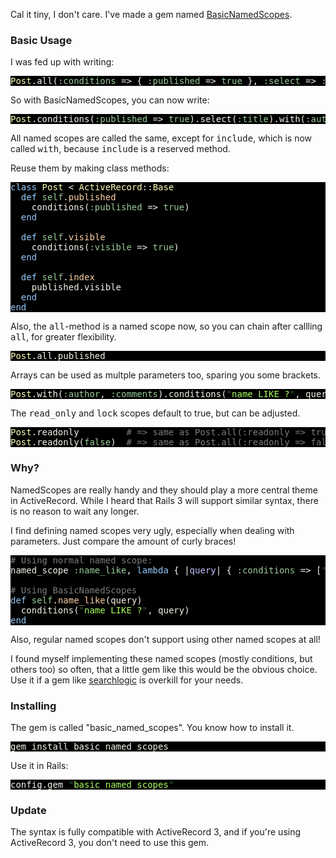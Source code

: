 Cal it tiny, I don't care. I've made a gem named <a href="http://github.com/iain/basic_named_scopes">BasicNamedScopes</a>.

<h3>Basic Usage</h3>

I was fed up with writing:

<pre style="background: #000000; color: #f6f3e8; font-family: Monaco, monospace" class="ir_black"><font color="#ffffb6">Post</font>.all(<font color="#99cc99">:conditions</font>&nbsp;=&gt; { <font color="#99cc99">:published</font>&nbsp;=&gt; <font color="#99cc99">true</font>&nbsp;}, <font color="#99cc99">:select</font>&nbsp;=&gt; <font color="#99cc99">:title</font>, <font color="#99cc99">:include</font>&nbsp;=&gt; <font color="#99cc99">:author</font>)</pre>

So with BasicNamedScopes, you can now write:

<pre style="background: #000000; color: #f6f3e8; font-family: Monaco, monospace" class="ir_black"><font color="#ffffb6">Post</font>.conditions(<font color="#99cc99">:published</font>&nbsp;=&gt; <font color="#99cc99">true</font>).select(<font color="#99cc99">:title</font>).with(<font color="#99cc99">:author</font>)</pre>

All named scopes are called the same, except for <tt>include</tt>, which is now called <tt>with</tt>, because <tt>include</tt> is a reserved method.

Reuse them by making class methods:

<pre style="background: #000000; color: #f6f3e8; font-family: Monaco, monospace" class="ir_black"><font color="#96cbfe">class</font>&nbsp;<font color="#ffffb6">Post</font>&nbsp;&lt; <font color="#ffffb6">ActiveRecord</font>::<font color="#ffffb6">Base</font>
&nbsp;&nbsp;<font color="#96cbfe">def</font>&nbsp;<font color="#99cc99">self</font>.<font color="#ffd2a7">published</font>
&nbsp;&nbsp;  conditions(<font color="#99cc99">:published</font>&nbsp;=&gt; <font color="#99cc99">true</font>)
&nbsp;&nbsp;<font color="#96cbfe">end</font>

&nbsp;&nbsp;<font color="#96cbfe">def</font>&nbsp;<font color="#99cc99">self</font>.<font color="#ffd2a7">visible</font>
&nbsp;&nbsp;&nbsp;&nbsp;conditions(<font color="#99cc99">:visible</font>&nbsp;=&gt; <font color="#99cc99">true</font>)
&nbsp;&nbsp;<font color="#96cbfe">end</font>

&nbsp;&nbsp;<font color="#96cbfe">def</font>&nbsp;<font color="#99cc99">self</font>.<font color="#ffd2a7">index</font>
&nbsp;&nbsp;&nbsp;&nbsp;published.visible
&nbsp;&nbsp;<font color="#96cbfe">end</font>
<font color="#96cbfe">end</font></pre>

Also, the <tt>all</tt>-method is a named scope now, so you can chain after callling <tt>all</tt>, for greater flexibility.

<pre style="background: #000000; color: #f6f3e8; font-family: Monaco, monospace" class="ir_black"><font color="#ffffb6">Post</font>.all.published</pre>

Arrays can be used as multple parameters too, sparing you some brackets.

<pre style="background: #000000; color: #f6f3e8; font-family: Monaco, monospace" class="ir_black"><font color="#ffffb6">Post</font>.with(<font color="#99cc99">:author</font>, <font color="#99cc99">:comments</font>).conditions(<font color="#336633">&quot;</font><font color="#a8ff60">name LIKE ?</font><font color="#336633">&quot;</font>, query)</pre>

The <tt>read_only</tt> and <tt>lock</tt> scopes default to true, but can be adjusted.

<pre style="background: #000000; color: #f6f3e8; font-family: Monaco, monospace" class="ir_black"><font color="#ffffb6">Post</font>.readonly&nbsp;&nbsp;&nbsp;&nbsp;&nbsp;&nbsp;&nbsp;&nbsp; <font color="#7c7c7c"># =&gt; same as Post.all(:readonly =&gt; true)</font>
<font color="#ffffb6">Post</font>.readonly(<font color="#99cc99">false</font>)&nbsp;&nbsp;<font color="#7c7c7c"># =&gt; same as Post.all(:readonly =&gt; false)</font></pre>

<h3>Why?</h3>

NamedScopes are really handy and they should play a more central theme in ActiveRecord. While I heard that Rails 3 will support similar syntax, there is no reason to wait any longer.

I find defining named scopes very ugly, especially when dealing with parameters. Just compare the amount of curly braces!

<pre style="background: #000000; color: #f6f3e8; font-family: Monaco, monospace" class="ir_black"><font color="#7c7c7c"># Using normal named scope:</font>
named_scope <font color="#99cc99">:name_like</font>, <font color="#96cbfe">lambda</font>&nbsp;{ |<font color="#c6c5fe">query</font>|&nbsp;{ <font color="#99cc99">:conditions</font>&nbsp;=&gt; [<font color="#336633">&quot;</font><font color="#a8ff60">name LIKE ?</font><font color="#336633">&quot;</font>, query]&nbsp;} }

<font color="#7c7c7c"># Using BasicNamedScopes</font>
<font color="#96cbfe">def</font>&nbsp;<font color="#99cc99">self</font>.<font color="#ffd2a7">name_like</font>(query)
&nbsp;&nbsp;conditions(<font color="#336633">&quot;</font><font color="#a8ff60">name LIKE ?</font><font color="#336633">&quot;</font>, query)
<font color="#96cbfe">end</font></pre>

Also, regular named scopes don't support using other named scopes at all!

I found myself implementing these named scopes (mostly conditions, but others too) so often, that a little gem like this would be the obvious choice. Use it if a gem like <a href="http://github.com/binarylogic/searchlogic">searchlogic</a> is overkill for your needs.

<h3>Installing</h3>

The gem is called "basic_named_scopes". You know how to install it.

<pre style="background: #000000; color: #f6f3e8; font-family: Monaco, monospace" class="ir_black">gem install basic_named_scopes</pre>

Use it in Rails:

<pre style="background: #000000; color: #f6f3e8; font-family: Monaco, monospace" class="ir_black">config.gem <font color="#336633">&quot;</font><font color="#a8ff60">basic_named_scopes</font><font color="#336633">&quot;</font></pre>


<h3>Update</h3>

The syntax is fully compatible with ActiveRecord 3, and if you're using ActiveRecord 3, you don't need to use this gem.
